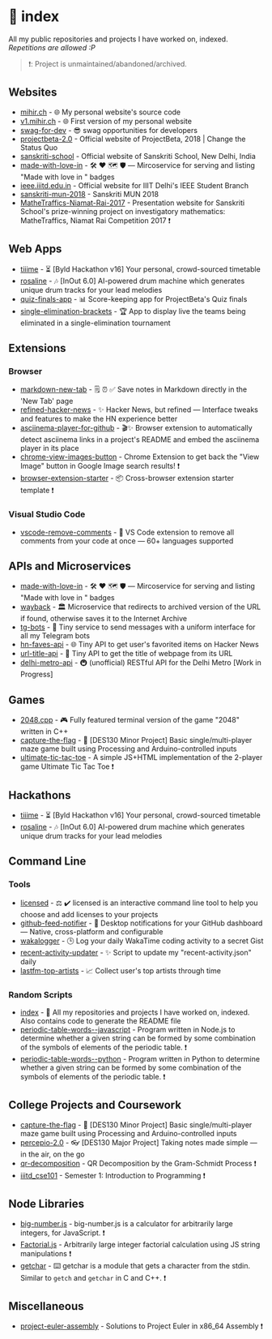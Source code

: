 # 📂 index

All my public repositories and projects I have worked on, indexed.<br>
_Repetitions are allowed :P_

> ❗️: Project is unmaintained/abandoned/archived.

## Websites

* [mihir.ch](https://github.com/plibither8/mihir.ch) - 🌐 My personal website's source code
* [v1.mihir.ch](https://github.com/plibither8/v1.mihir.ch) - 🌐 First version of my personal website
* [swag-for-dev](https://github.com/swapagarwal/swag-for-dev) - 😎 swag opportunities for developers
* [projectbeta-2.0](https://github.com/Project-Beta/projectbeta-2.0) - Official website of ProjectBeta, 2018 | Change the Status Quo
* [sanskriti-school](https://github.com/Project-Beta/sanskriti-school) - Official website of Sanskriti School, New Delhi, India
* [made-with-love-in](https://github.com/plibither8/made-with-love-in) - 🛠 ❤️ 🗺 🛡 — Mircoservice for serving and listing "Made with love in <country-name>" badges
* [ieee.iiitd.edu.in](https://github.com/IEEE-IIIT-Delhi/ieee.iiitd.edu.in) - Official website for IIIT Delhi's IEEE Student Branch
* [sanskriti-mun-2018](https://github.com/plibither8/sanskriti-mun-2018) - Sanskriti MUN 2018
* [MatheTraffics-Niamat-Rai-2017](https://github.com/plibither8/MatheTraffics-Niamat-Rai-2017) - Presentation website for Sanskriti School's prize-winning project on investigatory mathematics: MatheTraffics, Niamat Rai Competition 2017 ❗️

## Web Apps

* [tiiime](https://github.com/plibither8/tiiime) - ⏳ [Byld Hackathon v16] Your personal, crowd-sourced timetable
* [rosaline](https://github.com/raghav-kukreti/rosaline) - 🎶 [InOut 6.0] AI-powered drum machine which generates unique drum tracks for your lead melodies
* [quiz-finals-app](https://github.com/Project-Beta/quiz-finals-app) - 📊 Score-keeping app for ProjectBeta's Quiz finals
* [single-elimination-brackets](https://github.com/Project-Beta/single-elimination-brackets) - 🏆 App to display live the teams being eliminated in a single-elimination tournament

## Extensions

### Browser

* [markdown-new-tab](https://github.com/plibither8/markdown-new-tab) - 🗒️ ⏰ ✅ Save notes in Markdown directly in the 'New Tab' page
* [refined-hacker-news](https://github.com/plibither8/refined-hacker-news) - ✨ Hacker News, but refined — Interface tweaks and features to make the HN experience better
* [asciinema-player-for-github](https://github.com/plibither8/asciinema-player-for-github) - 🎬✨ Browser extension to automatically detect asciinema links in a project's README and embed the asciinema player in its place
* [chrome-view-images-button](https://github.com/plibither8/chrome-view-images-button) - Chrome Extension to get back the "View Image" button in Google Image search results! ❗️
* [browser-extension-starter](https://github.com/plibither8/browser-extension-starter) - 📦 Cross-browser extension starter template ❗️

### Visual Studio Code

* [vscode-remove-comments](https://github.com/plibither8/vscode-remove-comments) - 🚫 VS Code extension to remove all comments from your code at once — 60+ languages supported

## APIs and Microservices

* [made-with-love-in](https://github.com/plibither8/made-with-love-in) - 🛠️ ❤️ 🗺️ 🛡️ — Mircoservice for serving and listing "Made with love in <country-name>" badges
* [wayback](https://github.com/plibither8/wayback) - 🏛 Microservice that redirects to archived version of the URL if found, otherwise saves it to the Internet Archive
* [tg-bots](https://github.com/plibither8/tg-bots) - 🤖 Tiny service to send messages with a uniform interface for all my Telegram bots
* [hn-faves-api](https://github.com/plibither8/hn-faves-api) - 🌐 Tiny API to get user's favorited items on Hacker News
* [url-title-api](https://github.com/plibither8/url-title-api) - 🔗 Tiny API to get the title of webpage from its URL
* [delhi-metro-api](https://github.com/plibither8/delhi-metro-api) - 🚇 (unofficial) RESTful API for the Delhi Metro [Work in Progress]

## Games

* [2048.cpp](https://github.com/plibither8/2048.cpp) - 🎮 Fully featured terminal version of the game "2048" written in C++
* [capture-the-flag](https://github.com/plibither8/capture-the-flag) - 🚩 [DES130 Minor Project] Basic single/multi-player maze game built using Processing and Arduino-controlled inputs
* [ultimate-tic-tac-toe](https://github.com/plibither8/ultimate-tic-tac-toe) - A simple JS+HTML implementation of the 2-player game Ultimate Tic Tac Toe ❗️

## Hackathons

* [tiiime](https://github.com/plibither8/tiiime) - ⏳ [Byld Hackathon v16] Your personal, crowd-sourced timetable
* [rosaline](https://github.com/raghav-kukreti/rosaline) - 🎶 [InOut 6.0] AI-powered drum machine which generates unique drum tracks for your lead melodies

## Command Line

### Tools

* [licensed](https://github.com/plibither8/licensed) - ⚖️ ✔️ licensed is an interactive command line tool to help you choose and add licenses to your projects
* [github-feed-notifier](https://github.com/plibither8/github-feed-notifier) - 🔔 Desktop notifications for your GitHub dashboard — Native, cross-platform and configurable
* [wakalogger](https://github.com/plibither8/wakalogger) - 🕒 Log your daily WakaTime coding activity to a secret Gist
* [recent-activity-updater](https://github.com/plibither8/recent-activity-updater) - ✨ Script to update my "recent-activity.json" daily
* [lastfm-top-artists](https://github.com/plibither8/lastfm-top-artists) - 📈 Collect user's top artists through time

### Random Scripts

* [index](https://github.com/plibither8/index) - 📂 All my repositories and projects I have worked on, indexed. Also contains code to generate the README file
* [periodic-table-words--javascript](https://github.com/plibither8/periodic-table-words--javascript) - Program written in Node.js to determine whether a given string can be formed by some combination of the symbols of elements of the periodic table. ❗️
* [periodic-table-words--python](https://github.com/plibither8/periodic-table-words--python) - Program written in Python to determine whether a given string can be formed by some combination of the symbols of elements of the periodic table. ❗️

## College Projects and Coursework

* [capture-the-flag](https://github.com/plibither8/capture-the-flag) - 🚩 [DES130 Minor Project] Basic single/multi-player maze game built using Processing and Arduino-controlled inputs
* [percepio-2.0](https://github.com/plibither8/percepio-2.0) - 👓 [DES130 Major Project] Taking notes made simple — in the air, on the go
* [qr-decomposition](https://github.com/plibither8/qr-decomposition) - QR Decomposition by the Gram-Schmidt Process ❗️
* [iiitd_cse101](https://github.com/plibither8/iiitd_cse101) - Semester 1: Introduction to Programming ❗️

## Node Libraries

* [big-number.js](https://github.com/plibither8/big-number.js) - big-number.js is a calculator for arbitrarily large integers, for JavaScript. ❗️
* [Factorial.js](https://github.com/plibither8/Factorial.js) - Arbitrarily large integer factorial calculation using JS string manipulations ❗️
* [getchar](https://github.com/plibither8/getchar) - ⌨️ getchar is a module that gets a character from the stdin. Similar to `getch` and `getchar` in C and C++. ❗️

## Miscellaneous

* [project-euler-assembly](https://github.com/plibither8/project-euler-assembly) - Solutions to Project Euler in x86_64 Assembly ❗️
